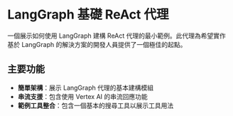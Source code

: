# LangGraph 基礎 ReAct 代理

一個展示如何使用 LangGraph 建構 ReAct 代理的最小範例。此代理為希望實作基於 LangGraph 的解決方案的開發人員提供了一個極佳的起點。

## 主要功能

- **簡單架構**：展示 LangGraph 代理的基本建構模組
- **串流支援**：包含使用 Vertex AI 的串流回應功能
- **範例工具整合**：包含一個基本的搜尋工具以展示工具用法
